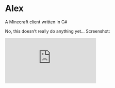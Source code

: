 # Alex
A Minecraft client written in C#

No, this doesn't really do anything yet...
Screenshot:

![Much Wow](http://eliosdev.xyz/get.php?id=38eb0ba2a21d86d01fb524b3aa13c3cb)